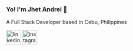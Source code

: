 ### Yo! I'm Jhet Andrei 👋

A Full Stack Developer based in Cebu, Philippines

[<img src='https://cdn.jsdelivr.net/npm/simple-icons@3.0.1/icons/linkedin.svg' alt='linkedin' height='40'>](https://www.linkedin.com/in/jhet-andrei-dizon-0ba0782a2/)  [<img src='https://cdn.jsdelivr.net/npm/simple-icons@3.0.1/icons/instagram.svg' alt='instagram' height='40'>](https://www.instagram.com/jhiiiitt/)  
